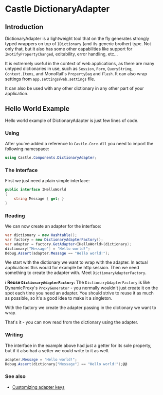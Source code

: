 # Castle DictionaryAdapter

## Introduction

DictionaryAdapter is a lightweight tool that on the fly generates strongly typed wrappers on top of `IDictionary` (and its generic brother) type. Not only that, but it also has some other capabilities like support for `INotifyPropertyChanged`, editability, error handling, etc...

It is extremely useful in the context of web applications, as there are many untyped dictionaries in use, such as `Session`, `Form`, `QueryString`, `Context.Items`, and MonoRail's `PropertyBag` and `Flash`. It can also wrap settings from `app.settings`/`web.settings` file.

It can also be used with any other dictionary in any other part of your application.

## Hello World Example

Hello world example of DictionaryAdapter is just few lines of code.

### Using

After you've added a reference to `Castle.Core.dll` you need to import the following namespace:

```csharp
using Castle.Components.DictionaryAdapter;
```

### The Interface

First we just need a plain simple interface:

```csharp
public interface IHelloWorld
{
    string Message { get; }
}
```

### Reading

We can now create an adapter for the interface:

```csharp
var dictionary = new Hashtable();
var factory = new DictionaryAdapterFactory();
var adapter = factory.GetAdapter<IHelloWorld>(dictionary);
dictionary["Message"] = "Hello world!";
Debug.Assert(adapter.Message == "Hello world!");
```

We start with the dictionary we want to wrap with the adapter. In actual applications this would for example be http session.
Then we need something to create the adapter with. Meet `DictionaryAdapterFactory`.

:information_source: **Reuse `DictionaryAdapterFactory`:** The `DictionaryAdapterFactory` is like DynamicProxy's `ProxyGenerator` - you normally wouldn't just create it on the spot each time you need an adapter. You should strive to reuse it as much as possible, so it's a good idea to make it a singleton.

With the factory we create the adapter passing in the dictionary we want to wrap.

That's it - you can now read from the dictionary using the adapter.

### Writing

The interface in the example above had just a getter for its sole property, but if it also had a setter we could write to it as well.

```csharp
adapter.Message = "Hello world!";
Debug.Assert(dictionary["Message"] == "Hello world!");@@
```

### See also

* [Customizing adapter keys](customize-keys.md)
